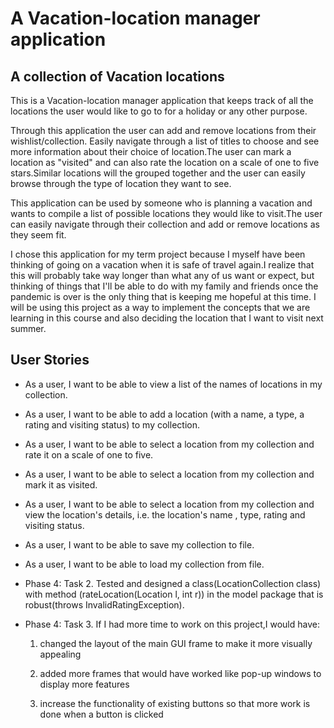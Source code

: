# A Vacation-location manager application

## A collection of Vacation locations

This is a Vacation-location manager application that keeps track of all the locations the user would like to go to for 
a holiday or any other purpose.

Through this application the user can add and remove locations from their wishlist/collection. Easily navigate through 
a list of titles to choose and see more information about their choice of location.The user can mark a location as 
"visited" and can also rate the location on a scale of one to five stars.Similar locations will the grouped together
and the user can easily browse through the type of location they want to see.

This application can be used by someone who is planning a vacation and wants to compile a list of possible locations 
they would like to visit.The user can easily navigate through their collection and add or remove locations as 
they seem fit.

I chose this application for my term project because I myself have been thinking of going on a vacation when it is 
safe of travel again.I realize that this will probably take way longer than what any of us want
 or expect, but thinking of things that I'll be able to do with my family and friends once the pandemic is over is the 
 only thing that is keeping me hopeful at this time. I will be using this project as a way to implement the concepts 
 that we are learning in this course and also deciding the location that I want to visit next summer.


## User Stories

- As a user, I want to be able to view a list of the names of locations in my collection.

- As a user, I want to be able to add a location (with a name, a type, a rating and visiting status) 
to my collection.

- As a user, I want to be able to select a location from my collection and rate it on a scale of one to five.

- As a user, I want to be able to select a location from my collection and mark it as visited.

- As a user, I want to be able to select a location from my collection and view the location's details,
i.e. the location's name , type, rating and visiting status.

- As a user, I want to be able to save my collection to file.

- As a user, I want to be able to load my collection from file.

- Phase 4: Task 2. Tested and designed a class(LocationCollection class) with method (rateLocation(Location l, int r)) 
in the model package that is robust(throws InvalidRatingException).  

- Phase 4: Task 3. If I had more time to work on this project,I would have: 
  1. changed the layout of the main GUI frame to make it more visually appealing
  
  2. added more frames that would have worked like pop-up windows to display more features
  
  3. increase the functionality of existing buttons so that more work is done when a button is clicked

